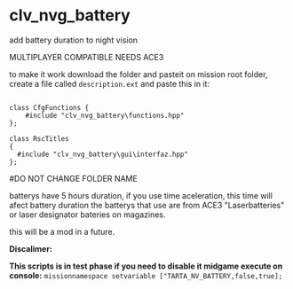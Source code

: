 # clv_nvg_battery
add battery duration to night vision 

MULTIPLAYER COMPATIBLE
NEEDS ACE3

to make it work download the folder and pasteit on mission root folder, create a file called `description.ext` and paste this in it:

```

class CfgFunctions {
	#include "clv_nvg_battery\functions.hpp"
};

class RscTitles
{
  #include "clv_nvg_battery\gui\interfaz.hpp"
};

```

#DO NOT CHANGE FOLDER NAME

batterys have 5 hours duration, if you use time aceleration, this time will afect battery duration 
the batterys that use are from ACE3 "Laserbatteries" or laser designator bateries on magazines. 

this will be a mod in a future.

**Discalimer:**

**This scripts is in test phase if you need to disable it midgame execute on console:**
``missionnamespace setvariable ["TARTA_NV_BATTERY,false,true];``
